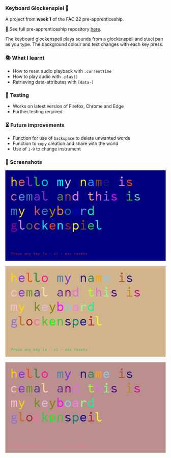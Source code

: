 ### Keyboard Glockenspiel 🎹

A project from **week 1** of the FAC 22 pre-apprenticeship. 

💾 See full pre-apprenticeship repository [here](https://github.com/cemalokten/fac-pre-apprenticeship). 

The keyboard glockenspeil plays sounds from a glockenspeil and steel pan as you type. The background colour and text changes with each key press. 

### 📚 What I learnt
- How to reset audio playback with `.currentTime`
- How to play audio with `.play()`
- Retrieving data-attributes with `[data-]`

### 🦺 Testing
- Works on latest version of Firefox, Chrome and Edge
- Further testing required

### ⏳ Future improvements
- Function for use of `backspace` to delete unwanted words
- Function to `copy` creation and share with the world
- Use of `1-9` to change instrument

### 👀 Screenshots

![Keyboard Glockenspiel](images/keyboard-glockenspiel-0.png)

![Keyboard Glockenspiel](images/keyboard-glockenspiel-1.png)

![Keyboard Glockenspiel](images/keyboard-glockenspiel-2.png)